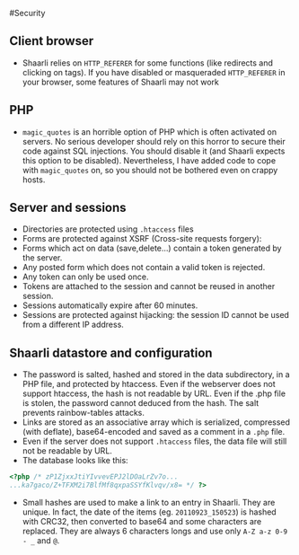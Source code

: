#Security
## Client browser
* Shaarli relies on `HTTP_REFERER` for some functions (like redirects and clicking on tags). If you have disabled or masqueraded `HTTP_REFERER` in your browser, some features of Shaarli may not work

## PHP
* `magic_quotes` is an horrible option of PHP which is often activated on servers. No serious developer should rely on this horror to secure their code against SQL injections. You should disable it (and Shaarli expects this option to be disabled). Nevertheless, I have added code to cope with `magic_quotes` on, so you should not be bothered even on crappy hosts.

## Server and sessions
* Directories are protected using `.htaccess` files
* Forms are protected against XSRF (Cross-site requests forgery):
 * Forms which act on data (save,delete…) contain a token generated by the server.
 * Any posted form which does not contain a valid token is rejected.
 * Any token can only be used once.
 * Tokens are attached to the session and cannot be reused in another session.
* Sessions automatically expire after 60 minutes.
* Sessions are protected against hijacking: the session ID cannot be used from a different IP address.

## Shaarli datastore and configuration
* The password is salted, hashed and stored in the data subdirectory, in a PHP file, and protected by htaccess. Even if the webserver does not support htaccess, the hash is not readable by URL. Even if the .php file is stolen, the password cannot deduced from the hash. The salt prevents rainbow-tables attacks.
* Links are stored as an associative array which is serialized, compressed (with deflate), base64-encoded and saved as a comment in a `.php` file.
* Even if the server does not support `.htaccess` files, the data file will still not be readable by URL.
* The database looks like this:
```php
<?php /* zP1ZjxxJtiYIvvevEPJ2lDOaLrZv7o...
...ka7gaco/Z+TFXM2i7BlfMf8qxpaSSYfKlvqv/x8= */ ?>
```

* Small hashes are used to make a link to an entry in Shaarli. They are unique. In fact, the date of the items (eg. `20110923_150523`) is hashed with CRC32, then converted to base64 and some characters are replaced. They are always 6 characters longs and use only `A-Z a-z 0-9 - _` and `@`.

